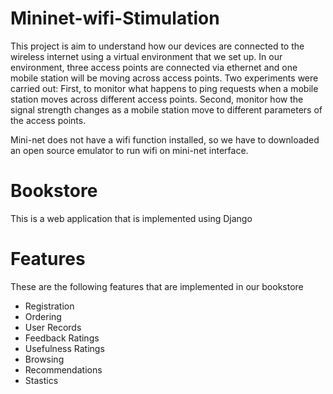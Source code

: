 # Mininet-wifi-Stimulation
This project is aim to understand how our devices are connected to the wireless internet using a virtual environment that we set up. In our environment, three access points are connected via ethernet and one mobile station will be moving across access points. Two experiments were carried out: First, to monitor what happens to ping requests when a mobile station moves across different access points. Second, monitor how the signal strength changes as a mobile station move to different parameters of the access points. 

Mini-net does not have a wifi function installed, so we have to downloaded an open source emulator to run wifi on mini-net interface. 


# Bookstore
This is a web application that is implemented using Django 

# Features
These are the following features that are implemented in our bookstore

  * Registration 
  * Ordering
  * User Records
  * Feedback Ratings
  * Usefulness Ratings
  * Browsing 
  * Recommendations
  * Stastics 



